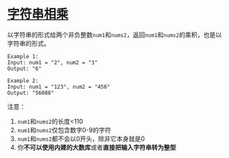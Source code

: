 # [字符串相乘](https://leetcode.com/problems/multiply-strings/)

以字符串的形式给两个非负整数`num1`和`nums2`，返回`num1`和`nums2`的乘积，也是以字符串的形式。

```
Example 1:
Input: num1 = "2", num2 = "3"
Output: "6"

Example 2:
Input: num1 = "123", num2 = "456"
Output: "56088"
```

注意：

1. `num1`和`nums2`的长度<110
2. `num1`和`nums2`仅包含数字0-9的字符
3. `num1`和`nums2`都不会以0开头，除非它本身就是0
4. 你**不可以使用内建的大数库**或者**直接把输入字符串转为整型**